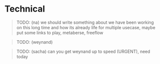 # Technical

> TODO: (na) we should write something about we have been working on this long time and how its already life for multiple usecase, maybe put some links to play, metaberse, freeflow

> TODO: (weynand)

> TODO: (sacha) can you get weynand up to speed (URGENT), need today
